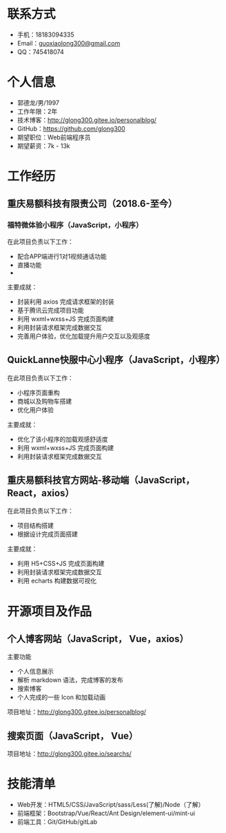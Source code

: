 # 联系方式

- 手机：18183094335
- Email：guoxiaolong300@gmail.com
- QQ：745418074

# 个人信息

- 郭德龙/男/1997
- 工作年限：2年
- 技术博客：http://glong300.gitee.io/personalblog/
- GitHub：https://github.com/glong300
- 期望职位：Web前端程序员
- 期望薪资：7k - 13k

# 工作经历

## 重庆易额科技有限责公司（2018.6-至今）

### 福特微体验小程序（JavaScript，小程序）

在此项目负责以下工作：

- 配合APP端进行1对1视频通话功能
- 直播功能
- 

主要成就：

- 封装利用 axios 完成请求框架的封装
- 基于腾讯云完成项目功能
- 利用 wxml+wxss+JS 完成页面构建
- 利用封装请求框架完成数据交互
- 完善用户体验，优化加载提升用户交互以及观感度

## QuickLanne快服中心小程序（JavaScript，小程序）

在此项目负责以下工作：

- 小程序页面重构
- 商城以及购物车搭建
- 优化用户体验

主要成就：

- 优化了该小程序的加载观感舒适度
- 利用 wxml+wxss+JS 完成页面构建
- 利用封装请求框架完成数据交互

## 重庆易额科技官方网站-移动端（JavaScript， React，axios）

在此项目负责以下工作：

- 项目结构搭建
- 根据设计完成页面搭建

主要成就：

- 利用 H5+CSS+JS 完成页面构建
- 利用封装请求框架完成数据交互
- 利用 echarts 构建数据可视化

# 开源项目及作品

## 个人博客网站（JavaScript， Vue，axios）

主要功能

- 个人信息展示
- 解析 markdown 语法，完成博客的发布
- 搜索博客
- 个人完成的一些 Icon 和加载动画

项目地址：http://glong300.gitee.io/personalblog/

##  搜索页面（JavaScript， Vue）

项目地址：http://glong300.gitee.io/searchs/

# 技能清单

- Web开发：HTML5/CSS/JavaScript/sass/Less(了解)/Node（了解）
- 前端框架：Bootstrap/Vue/React/Ant Design/element-ui/mint-ui
- 前端工具：Git/GitHub/gitLab

























